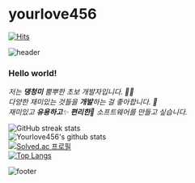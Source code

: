 # yourlove456
[![Hits](https://hits.seeyoufarm.com/api/count/incr/badge.svg?url=https%3A%2F%2Fgithub.com%2Fyourlove456&count_bg=%23EFA1F1&title_bg=%2368A5CB&icon=&icon_color=%23E7E7E7&title=hits&edge_flat=false)](https://hits.seeyoufarm.com)

![header](https://capsule-render.vercel.app/api?type=wave&color=gradient&height=300&section=header&text=Yourlove456%20Github&fontSize=36)

### Hello world!

<p>
  <em>
    저는 <b>댕청미</b> 뿜뿌한 초보 개발자입니다. 👨‍💻 <br>
    다양한 재미있는 것들을 <b>개발</b>하는 걸 좋아합니다. 🎁 <br>
    재미있고 <b>유용하고</b>✨ <b>편리한</b>🎉 소프트웨어를 만들고 싶습니다. 
  </em>  
</p>

![GitHub streak stats](https://github-readme-streak-stats.herokuapp.com/?user=myoungji-kim)
<br/>
![Yourlove456's github stats](https://github-readme-stats.vercel.app/api?username=myoungji-kim&show_icons=true&theme=tokyonight)
<br/>
[![Solved.ac 프로필](http://mazassumnida.wtf/api/v2/generate_badge?boj=myoungji)](https://solved.ac/yourlove456)
<br/>
[![Top Langs](https://github-readme-stats.vercel.app/api/top-langs/?username=myoungji-kim)](https://github.com/anuraghazra/github-readme-stats)



![footer](https://capsule-render.vercel.app/api?type=wave&color=gradient&height=150&section=footer)
